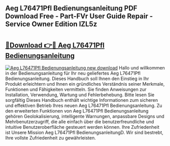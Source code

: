 ## Aeg L76471Pfl Bedienungsanleitung PDF Download Free - Part-FVr User Guide Repair - Service Owner Edition IZL5z

# <h2><a href="http://df0u6m.blite.top/?on=Aeg+L76471Pfl+Bedienungsanleitung">🔗Download 👉🔴 Aeg L76471Pfl Bedienungsanleitung</a></h2>

[![Aeg L76471Pfl Bedienungsanleitung new download](https://i.imgur.com/lujVjoI.png)](http://df0u6m.blite.top/?on=Aeg+L76471Pfl+Bedienungsanleitung)
Hallo und willkommen in der Bedienungsanleitung für Ihr neu geliefertes Aeg L76471Pfl Bedienungsanleitung. Dieses Handbuch soll Ihnen den Einstieg in Ihr Produkt erleichtern und Ihnen ein gründliches Verständnis seiner Merkmale, Funktionen und Fähigkeiten vermitteln. Sie finden Anweisungen zur Installation, Verwendung, Wartung und Fehlerbehebung. Bitte lesen Sie sorgfältig Dieses Handbuch enthält wichtige Informationen zum sicheren und effektiven Betrieb Ihres neuen Aeg L76471Pfl Bedienungsanleitung. Zu den erweiterten Funktionen von Aeg L76471Pfl Bedienungsanleitung gehören Geolokalisierung, intelligente Warnungen, anpassbare Designs und Mehrbenutzerzugriff, die alle einfach über die benutzerfreundliche und intuitive Benutzeroberfläche gesteuert werden können. Ihre Zufriedenheit ist Unsere Mission Aeg L76471Pfl BedienungsanleitungD. Wir sind bestrebt, Ihre vollste Zufriedenheit zu gewährleisten.
